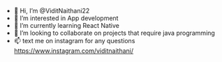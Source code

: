 - 👋 Hi, I’m @ViditNaithani22
- 👀 I’m interested in App development
- 🌱 I’m currently learning React Native
- 💞️ I’m looking to collaborate on projects that require java programming
- 📫 text me on instagram for any questions https://www.instagram.com/viditnaithani/

<!---
ViditNaithani22/ViditNaithani22 is a ✨ special ✨ repository because its `README.md` (this file) appears on your GitHub profile.
You can click the Preview link to take a look at your changes.
--->
